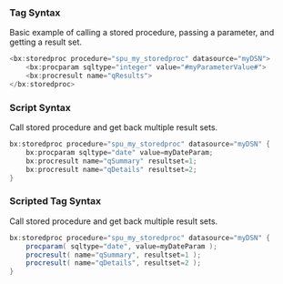 ### Tag Syntax

Basic example of calling a stored procedure, passing a parameter, and getting a result set.


```java
<bx:storedproc procedure="spu_my_storedproc" datasource="myDSN">
	<bx:procparam sqltype="integer" value="#myParameterValue#">
	<bx:procresult name="qResults">
</bx:storedproc>
```


### Script Syntax

Call stored procedure and get back multiple result sets.


```java
bx:storedproc procedure="spu_my_storedproc" datasource="myDSN" {
	bx:procparam sqltype="date" value=myDateParam;
	bx:procresult name="qSummary" resultset=1;
	bx:procresult name="qDetails" resultset=2;
}

```


### Scripted Tag Syntax

Call stored procedure and get back multiple result sets.


```java
bx:storedproc procedure="spu_my_storedproc" datasource="myDSN" {
	procparam( sqltype="date", value=myDateParam );
	procresult( name="qSummary", resultset=1 );
	procresult( name="qDetails", resultset=2 );
}

```


